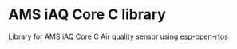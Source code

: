 # AMS iAQ Core C library
Library for AMS iAQ Core C Air quality sensor using [esp-open-rtos](https://github.com/SuperHouse)




